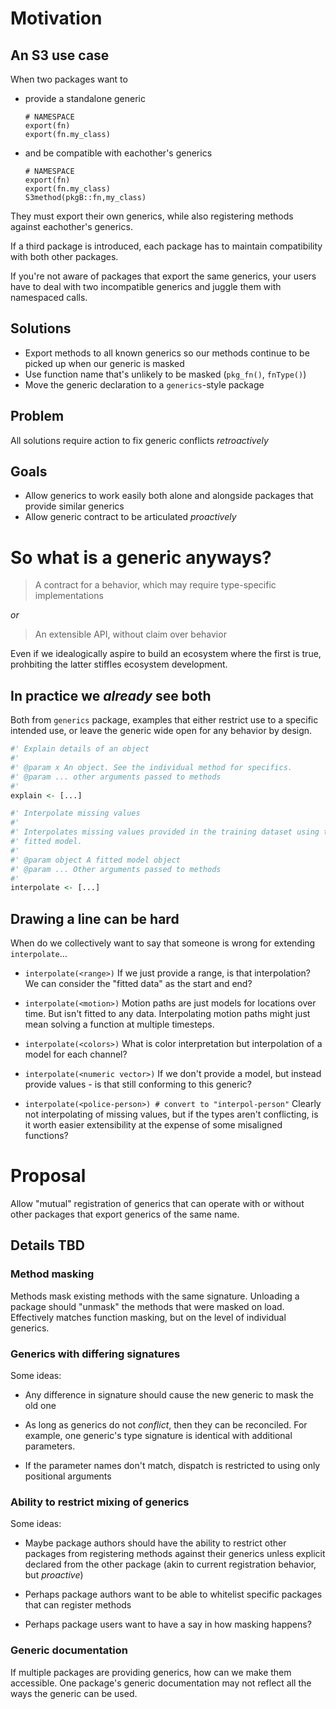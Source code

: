 # Motivation

## An S3 use case

When two packages want to

 * provide a standalone generic
   ```
   # NAMESPACE
   export(fn)
   export(fn.my_class)
   ```

 * and be compatible with eachother's generics
   ```
   # NAMESPACE
   export(fn)
   export(fn.my_class)
   S3method(pkgB::fn,my_class)
   ```

They must export their own generics, while also registering methods against
eachother's generics.

If a third package is introduced, each package has to maintain compatibility
with both other packages. 

If you're not aware of packages that export the same generics, your users have
to deal with two incompatible generics and juggle them with namespaced calls.

## Solutions

 * Export methods to all known generics so our methods continue to be picked up
   when our generic is masked
 * Use function name that's unlikely to be masked (`pkg_fn()`, `fnType()`)
 * Move the generic declaration to a `generics`-style package

## Problem

All solutions require action to fix generic conflicts _retroactively_

## Goals

 * Allow generics to work easily both alone and alongside packages that provide
   similar generics
 * Allow generic contract to be articulated _proactively_





# So what is a generic anyways?

> A contract for a behavior, which may require type-specific implementations

_or_

> An extensible API, without claim over behavior

Even if we idealogically aspire to build an ecosystem where the first is true,
prohbiting the latter stiffles ecosystem development.

## In practice we _already_ see both

Both from `generics` package, examples that either restrict use to a specific
intended use, or leave the generic wide open for any behavior by design.

```r
#' Explain details of an object
#'
#' @param x An object. See the individual method for specifics.
#' @param ... other arguments passed to methods
#' 
explain <- [...]
```

```r
#' Interpolate missing values
#'
#' Interpolates missing values provided in the training dataset using the
#' fitted model.
#'
#' @param object A fitted model object
#' @param ... Other arguments passed to methods
#'
interpolate <- [...]
```

## Drawing a line can be hard

When do we collectively want to say that someone is wrong for extending
`interpolate`...

 * `interpolate(<range>)`
   If we just provide a range, is that interpolation? We can consider the "fitted
   data" as the start and end?

 * `interpolate(<motion>)`
   Motion paths are just models for locations over time. But isn't fitted to any
   data. Interpolating motion paths might just mean solving a function at
   multiple timesteps.

 * `interpolate(<colors>)`
   What is color interpretation but interpolation of a model for each channel?

 * `interpolate(<numeric vector>)`
   If we don't provide a model, but instead provide values - is that still
   conforming to this generic?

 * `interpolate(<police-person>) # convert to "interpol-person"`
   Clearly not interpolating of missing values, but if the types aren't
   conflicting, is it worth easier extensibility at the expense of some
   misaligned functions?





# Proposal

Allow "mutual" registration of generics that can operate with or without other
packages that export generics of the same name.

## Details TBD

### Method masking

Methods mask existing methods with the same signature. Unloading a package
should "unmask" the methods that were masked on load. Effectively matches
function masking, but on the level of individual generics.

### Generics with differing signatures

Some ideas:

- Any difference in signature should cause the new generic to mask the old one

- As long as generics do not _conflict_, then they can be reconciled. For
  example, one generic's type signature is identical with additional parameters.

- If the parameter names don't match, dispatch is restricted to using only
  positional arguments

### Ability to restrict mixing of generics

Some ideas:

- Maybe package authors should have the ability to restrict other packages from
  registering methods against their generics unless explicit declared from the
  other package (akin to current registration behavior, but _proactive_)

- Perhaps package authors want to be able to whitelist specific packages that
  can register methods

- Perhaps package users want to have a say in how masking happens? 

### Generic documentation

If multiple packages are providing generics, how can we make them accessible.
One package's generic documentation may not reflect all the ways the generic can
be used. 
